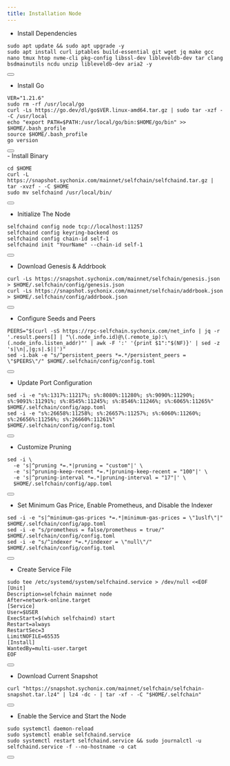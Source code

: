```yaml
---
title: Installation Node
---
```


- Install Dependencies 

<div class="code-block-wrapper">
  <pre><code>sudo apt update && sudo apt upgrade -y
sudo apt install curl iptables build-essential git wget jq make gcc nano tmux htop nvme-cli pkg-config libssl-dev libleveldb-dev tar clang bsdmainutils ncdu unzip libleveldb-dev aria2 -y</code></pre>
  <button class="copy-btn"><i class="fas fa-copy"></i></button>
</div>

- Install Go

<div class="code-block-wrapper">
  <pre><code>VER="1.21.6"
sudo rm -rf /usr/local/go
curl -Ls https://go.dev/dl/go$VER.linux-amd64.tar.gz | sudo tar -xzf - -C /usr/local
echo "export PATH=$PATH:/usr/local/go/bin:$HOME/go/bin" >> $HOME/.bash_profile
source $HOME/.bash_profile
go version</code></pre>
  <button class="copy-btn"><i class="fas fa-copy"></i></button>
</div>
- Install Binary

<div class="code-block-wrapper">
  <pre><code>cd $HOME
curl -L https://snapshot.sychonix.com/mainnet/selfchain/selfchaind.tar.gz | tar -xvzf - -C $HOME
sudo mv selfchaind /usr/local/bin/</code></pre>
  <button class="copy-btn"><i class="fas fa-copy"></i></button>
</div>

- Initialize The Node

<div class="code-block-wrapper">
  <pre><code>selfchaind config node tcp://localhost:11257
selfchaind config keyring-backend os
selfchaind config chain-id self-1
selfchaind init "YourName" --chain-id self-1</code></pre>
  <button class="copy-btn"><i class="fas fa-copy"></i></button>
</div>

- Download Genesis & Addrbook

<div class="code-block-wrapper">
  <pre><code>curl -Ls https://snapshot.sychonix.com/mainnet/selfchain/genesis.json > $HOME/.selfchain/config/genesis.json
curl -Ls https://snapshot.sychonix.com/mainnet/selfchain/addrbook.json > $HOME/.selfchain/config/addrbook.json</code></pre>
  <button class="copy-btn"><i class="fas fa-copy"></i></button>
</div>

- Configure Seeds and Peers

<div class="code-block-wrapper">
  <pre><code>PEERS="$(curl -sS https://rpc-selfchain.sychonix.com/net_info | jq -r '.result.peers[] | "\(.node_info.id)@\(.remote_ip):\(.node_info.listen_addr)"' | awk -F ':' '{print $1":"$(NF)}' | sed -z 's|\n|,|g;s|.$||')"
sed -i.bak -e "s/^persistent_peers *=.*/persistent_peers = \"$PEERS\"/" $HOME/.selfchain/config/config.toml</code></pre>
  <button class="copy-btn"><i class="fas fa-copy"></i></button>
</div>

- Update Port Configuration

<div class="code-block-wrapper">
  <pre><code>sed -i -e "s%:1317%:11217%; s%:8080%:11280%; s%:9090%:11290%; s%:9091%:11291%; s%:8545%:11245%; s%:8546%:11246%; s%:6065%:11265%" $HOME/.selfchain/config/app.toml
sed -i -e "s%:26658%:11258%; s%:26657%:11257%; s%:6060%:11260%; s%:26656%:11256%; s%:26660%:11261%" $HOME/.selfchain/config/config.toml</code></pre>
  <button class="copy-btn"><i class="fas fa-copy"></i></button>
</div>

- Customize Pruning

<div class="code-block-wrapper">
  <pre><code>sed -i \
  -e 's|^pruning *=.*|pruning = "custom"|' \
  -e 's|^pruning-keep-recent *=.*|pruning-keep-recent = "100"|' \
  -e 's|^pruning-interval *=.*|pruning-interval = "17"|' \
  $HOME/.selfchain/config/app.toml</code></pre>
  <button class="copy-btn"><i class="fas fa-copy"></i></button>
</div>

- Set Minimum Gas Price, Enable Prometheus, and Disable the Indexer

<div class="code-block-wrapper">
  <pre><code>sed -i -e "s|^minimum-gas-prices *=.*|minimum-gas-prices = \"1uslf\"|" $HOME/.selfchain/config/app.toml
sed -i -e "s/prometheus = false/prometheus = true/" $HOME/.selfchain/config/config.toml
sed -i -e "s/^indexer *=.*/indexer = \"null\"/" $HOME/.selfchain/config/config.toml</code></pre>
  <button class="copy-btn"><i class="fas fa-copy"></i></button>
</div>

- Create Service File

<div class="code-block-wrapper">
  <pre><code>sudo tee /etc/systemd/system/selfchaind.service &gt; /dev/null &lt;&lt;EOF
[Unit]
Description=selfchain mainnet node
After=network-online.target
[Service]
User=$USER
ExecStart=$(which selfchaind) start
Restart=always
RestartSec=3
LimitNOFILE=65535
[Install]
WantedBy=multi-user.target
EOF</code></pre>
  <button class="copy-btn"><i class="fas fa-copy"></i></button>
</div>

- Download Current Snapshot

<div class="code-block-wrapper">
  <pre><code>curl "https://snapshot.sychonix.com/mainnet/selfchain/selfchain-snapshot.tar.lz4" | lz4 -dc - | tar -xf - -C "$HOME/.selfchain"</code></pre>
  <button class="copy-btn"><i class="fas fa-copy"></i></button>
</div>

- Enable the Service and Start the Node

<div class="code-block-wrapper">
  <pre><code>sudo systemctl daemon-reload
sudo systemctl enable selfchaind.service
sudo systemctl restart selfchaind.service && sudo journalctl -u selfchaind.service -f --no-hostname -o cat</code></pre>
  <button class="copy-btn"><i class="fas fa-copy"></i></button>
</div>
